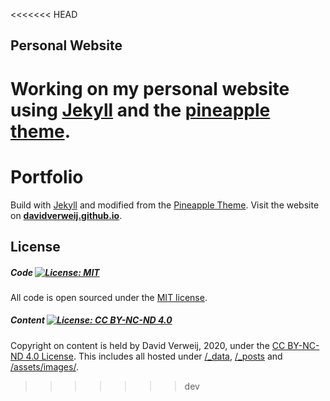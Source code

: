 <<<<<<< HEAD
## Personal Website

Working on my personal website using [Jekyll](https://jekyllrb.com) and the [pineapple theme](https://arnolds.io/pineapple/).
=======
# Portfolio

Build with [Jekyll](https://jekyllrb.com) and modified from the [Pineapple Theme](https://arnolds.io/pineapple/). Visit the website on [**davidverweij.github.io**](davidverweij.github.io).

## License

##### Code [![License: MIT](https://img.shields.io/badge/License-MIT-yellow.svg)](https://opensource.org/licenses/MIT)
All code is open sourced under the [MIT license](LICENSE.md).
##### Content  [![License: CC BY-NC-ND 4.0](https://img.shields.io/badge/License-CC%20BY--NC--ND%204.0-lightgrey.svg)](https://creativecommons.org/licenses/by-nc-nd/4.0/)
Copyright on content is held by David Verweij, 2020, under the [CC BY-NC-ND 4.0 License](LICENSE_CONTENT.md). This includes all hosted under [/\_data](/_data), [/\_posts](/_posts) and [/assets/images/](/assets/images).
>>>>>>> dev
